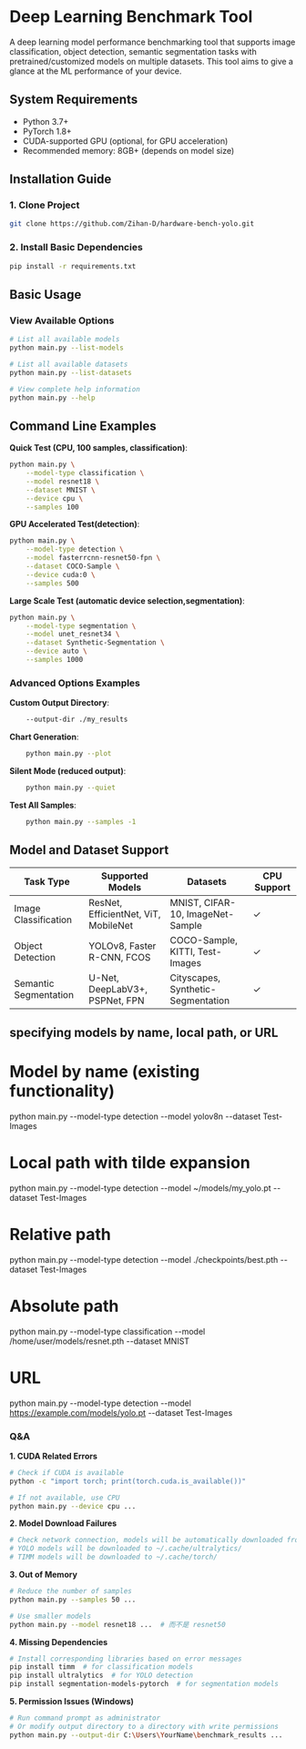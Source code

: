 # Deep Learning Benchmark Tool

A deep learning model performance benchmarking tool that supports image classification, object detection, semantic segmentation tasks with pretrained/customized models on multiple datasets. This tool aims to give a glance at the ML performance of your device.

## System Requirements

- Python 3.7+
- PyTorch 1.8+
- CUDA-supported GPU (optional, for GPU acceleration)
- Recommended memory: 8GB+ (depends on model size)

## Installation Guide

### 1. Clone Project
```bash
git clone https://github.com/Zihan-D/hardware-bench-yolo.git
```

### 2. Install Basic Dependencies
```bash
pip install -r requirements.txt
```

## Basic Usage

### View Available Options
```bash
# List all available models
python main.py --list-models

# List all available datasets
python main.py --list-datasets

# View complete help information
python main.py --help
```

## Command Line Examples

**Quick Test (CPU, 100 samples, classification)**:
```bash
python main.py \
    --model-type classification \
    --model resnet18 \
    --dataset MNIST \
    --device cpu \
    --samples 100
```

**GPU Accelerated Test(detection)**:
```bash
python main.py \
    --model-type detection \
    --model fasterrcnn-resnet50-fpn \
    --dataset COCO-Sample \
    --device cuda:0 \
    --samples 500
```

**Large Scale Test (automatic device selection,segmentation)**:
```bash
python main.py \
    --model-type segmentation \
    --model unet_resnet34 \
    --dataset Synthetic-Segmentation \
    --device auto \
    --samples 1000
```


### Advanced Options Examples

**Custom Output Directory**:
```bash
    --output-dir ./my_results
```


**Chart Generation**:
```bash
    python main.py --plot
```

**Silent Mode (reduced output)**:
```bash
    python main.py --quiet
```

**Test All Samples**:
```bash
    python main.py --samples -1
```

## Model and Dataset Support

| Task Type | Supported Models | Datasets | CPU Support |
|-----------|------------------|----------|-------------|
| Image Classification | ResNet, EfficientNet, ViT, MobileNet | MNIST, CIFAR-10, ImageNet-Sample | ✓ |
| Object Detection | YOLOv8, Faster R-CNN, FCOS | COCO-Sample, KITTI, Test-Images | ✓ |
| Semantic Segmentation | U-Net, DeepLabV3+, PSPNet, FPN | Cityscapes, Synthetic-Segmentation | ✓ |


##  specifying models by name, local path, or URL

# Model by name (existing functionality)
python main.py --model-type detection --model yolov8n --dataset Test-Images

# Local path with tilde expansion
python main.py --model-type detection --model ~/models/my_yolo.pt --dataset Test-Images

# Relative path
python main.py --model-type detection --model ./checkpoints/best.pth --dataset Test-Images

# Absolute path
python main.py --model-type classification --model /home/user/models/resnet.pth --dataset MNIST

# URL
python main.py --model-type detection --model https://example.com/models/yolo.pt --dataset Test-Images



### Q&A

**1. CUDA Related Errors**
```bash
# Check if CUDA is available
python -c "import torch; print(torch.cuda.is_available())"

# If not available, use CPU
python main.py --device cpu ...
```

**2. Model Download Failures**
```bash
# Check network connection, models will be automatically downloaded from the internet
# YOLO models will be downloaded to ~/.cache/ultralytics/
# TIMM models will be downloaded to ~/.cache/torch/
```

**3. Out of Memory**
```bash
# Reduce the number of samples
python main.py --samples 50 ...

# Use smaller models
python main.py --model resnet18 ...  # 而不是 resnet50
```

**4. Missing Dependencies**
```bash
# Install corresponding libraries based on error messages
pip install timm  # for classification models
pip install ultralytics  # for YOLO detection
pip install segmentation-models-pytorch  # for segmentation models
```

**5. Permission Issues (Windows)**
```bash
# Run command prompt as administrator
# Or modify output directory to a directory with write permissions
python main.py --output-dir C:\Users\YourName\benchmark_results ...
```
